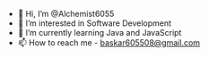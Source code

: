 - 👋 Hi, I’m @Alchemist6055
- 👀 I’m interested in Software Development
- 🌱 I’m currently learning Java and JavaScript
- 📫 How to reach me - baskar605508@gmail.com

